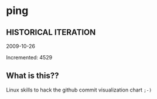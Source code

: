 # ping

## HISTORICAL ITERATION
2009-10-26

Incremented: 4529

## What is this?? 
Linux skills to hack the github commit visualization chart `;-)`
